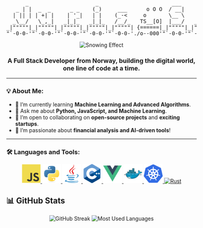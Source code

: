<pre align="center">
      _                     _                       ___      _       _                                    
   _ | |  _  _      _ _    (_)     ___      o O O  / __|    | |     (_)     ___    __ _    _ _      ___   
  | || | | +| |    | '_|   | |    (_-<     o       \__ \    | |     | |    (_-<   / _` |  | ' \    (_-<   
  _\__/   \_,_|   _|_|_   _|_|_   /__/_   TS__[O]  |___/   _|_|_   _|_|_   /__/_  \__,_|  |_||_|   /__/_  
_|"""""|_|"""""|_|"""""|_|"""""|_|"""""| {======|_|"""""|_|"""""|_|"""""|_|"""""|_|"""""|_|"""""|_|"""""| 
"`-0-0-'"`-0-0-'"`-0-0-'"`-0-0-'"`-0-0-'./o--000'"`-0-0-'"`-0-0-'"`-0-0-'"`-0-0-'"`-0-0-'"`-0-0-'"`-0-0-' 
</pre>


<p align="center">
  <img src="https://raw.githubusercontent.com/MartinHeinz/MartinHeinz/master/images/snowflakes.gif" alt="Snowing Effect" width="50%" />
</p>

<h3 align="center">A Full Stack Developer from Norway, building the digital world, one line of code at a time.</h3>

---

### 💡 About Me:
- 🌱 I’m currently learning **Machine Learning and Advanced Algorithms**.
- 💬 Ask me about **Python, JavaScript, and Machine Learning**.
- 🤝 I’m open to collaborating on **open-source projects** and **exciting startups**.
- 🎯 I’m passionate about **financial analysis and AI-driven tools**!

---

### 🛠️ Languages and Tools:
<p align="center"> 
    <a href="https://developer.mozilla.org/en-US/docs/Web/JavaScript" target="_blank"> 
        <img src="https://raw.githubusercontent.com/devicons/devicon/master/icons/javascript/javascript-original.svg" alt="JavaScript" width="50" height="50"/> 
    </a> 
    <a href="https://www.python.org" target="_blank"> 
        <img src="https://raw.githubusercontent.com/devicons/devicon/master/icons/python/python-original.svg" alt="Python" width="50" height="50"/> 
    </a> 
    <a href="https://www.java.com" target="_blank">
        <img src="https://raw.githubusercontent.com/devicons/devicon/master/icons/java/java-original.svg" alt="Java" width="50" height="50"/> 
    </a>
    <a href="https://isocpp.org/" target="_blank">
        <img src="https://raw.githubusercontent.com/devicons/devicon/master/icons/cplusplus/cplusplus-original.svg" alt="C++" width="50" height="50"/> 
    </a>
    <a href="https://vuejs.org/" target="_blank">
        <img src="https://raw.githubusercontent.com/devicons/devicon/master/icons/vuejs/vuejs-original.svg" alt="Vue.js" width="50" height="50"/> 
    </a>
    <a href="https://www.docker.com/" target="_blank">
        <img src="https://raw.githubusercontent.com/devicons/devicon/master/icons/docker/docker-original.svg" alt="Docker" width="50" height="50"/> 
    </a>
    <a href="https://kubernetes.io/" target="_blank">
        <img src="https://raw.githubusercontent.com/devicons/devicon/master/icons/kubernetes/kubernetes-plain.svg" alt="Kubernetes" width="50" height="50"/> 
    </a>
    <a href="https://www.rust-lang.org/" target="_blank">
        <img src="https://www.rust-lang.org/static/images/rust-logo-blk.svg" alt="Rust" width="50" height="50" />
    </a>
</p>

## 📊 GitHub Stats

<p align="center">
  <img src="https://github-readme-streak-stats.herokuapp.com/?user=jurchiks33&theme=radical" alt="GitHub Streak" width="45%" />
  <img src="https://github-readme-stats.vercel.app/api/top-langs/?username=jurchiks33&layout=compact&theme=radical" alt="Most Used Languages" width="45%" />
</p>
